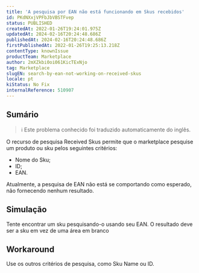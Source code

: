 ```yaml
---
title: 'A pesquisa por EAN não está funcionando em Skus recebidos'
id: PKdNXxjVPFbJbVBSTFvep
status: PUBLISHED
createdAt: 2022-01-26T19:24:01.975Z
updatedAt: 2024-02-16T20:24:48.686Z
publishedAt: 2024-02-16T20:24:48.686Z
firstPublishedAt: 2022-01-26T19:25:13.218Z
contentType: knownIssue
productTeam: Marketplace
author: 2mXZkbi0oi061KicTExNjo
tag: Marketplace
slugEN: search-by-ean-not-working-on-received-skus
locale: pt
kiStatus: No Fix
internalReference: 510907
---
```


## Sumário

>ℹ️ Este problema conhecido foi traduzido automaticamente do inglês.


O recurso de pesquisa Received Skus permite que o marketplace pesquise um produto ou sku pelos seguintes critérios:
- Nome do Sku;
- ID;
- EAN.

Atualmente, a pesquisa de EAN não está se comportando como esperado, não fornecendo nenhum resultado.

## Simulação


Tente encontrar um sku pesquisando-o usando seu EAN.
O resultado deve ser a sku em vez de uma área em branco

## Workaround


Use os outros critérios de pesquisa, como Sku Name ou ID.





